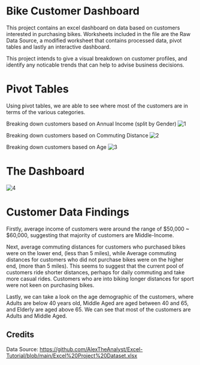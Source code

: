 # Bike Customer Dashboard
This project contains an excel dashboard on data based on customers interested in purchasing bikes.
Worksheets included in the file are the Raw Data Source, a modified worksheet that contains processed data, pivot tables and lastly an interactive dashboard.

This project intends to give a visual breakdown on customer profiles, and identify any noticable trends that can help to advise business decisions.

# Pivot Tables 
Using pivot tables, we are able to see where most of the customers are in terms of the various categories.

Breaking down customers based on Annual Income (split by Gender)
![1](https://github.com/HaoEarm/Portfolio_Projects/assets/124886637/96292b79-23e1-4c16-96f0-d4ccd1f85b84)

Breaking down customers based on Commuting Distance
![2](https://github.com/HaoEarm/Portfolio_Projects/assets/124886637/2a0790c5-56da-4335-a26c-6a15cd670cc8)

Breaking down customers based on Age
![3](https://github.com/HaoEarm/Portfolio_Projects/assets/124886637/db6a4f4d-f286-4487-9182-e061fe0d9ed2)

# The Dashboard
![4](https://github.com/HaoEarm/Portfolio_Projects/assets/124886637/ffd91ff9-730d-4c11-9852-88669148636e)

# Customer Data Findings
Firstly, average income of customers were around the range of $50,000 ~ $60,000, suggesting that majority of customers are Middle-Income.

Next, average commuting distances for customers who purchased bikes were on the lower end, (less than 5 miles), while Average commuting distances for customers who did not purchase bikes were on the higher end, (more than 5 miles). 
This seems to suggest that the current pool of customers ride shorter distances, perhaps for daily commuting and take more casual rides. Customers who are into biking longer distances for sport were not keen on purchasing bikes.

Lastly, we can take a look on the age demographic of the customers, where Adults are below 40 years old, Middle Aged are aged between 40 and 65, and Elderly are aged above 65.
We can see that most of the customers are Adults and Middle Aged.

## Credits
Data Source: https://github.com/AlexTheAnalyst/Excel-Tutorial/blob/main/Excel%20Project%20Dataset.xlsx
